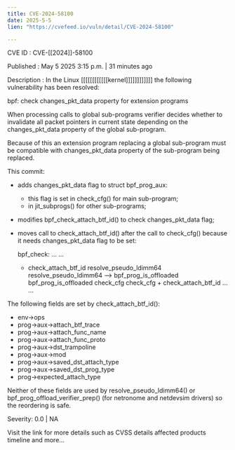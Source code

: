 ```yaml
---
title: CVE-2024-58100
date: 2025-5-5
lien: "https://cvefeed.io/vuln/detail/CVE-2024-58100"

---
```


CVE ID : CVE-[[2024]]-58100

Published :  May 5
2025
3:15 p.m. | 31 minutes ago

Description : In the Linux [[[[[[[[[[[[kernel]]]]]]]]]]]]
the following vulnerability has been resolved:

bpf: check changes_pkt_data property for extension programs

When processing calls to global sub-programs
verifier decides whether
to invalidate all packet pointers in current state depending on the
changes_pkt_data property of the global sub-program.

Because of this
an extension program replacing a global sub-program
must be compatible with changes_pkt_data property of the sub-program
being replaced.

This commit:
- adds changes_pkt_data flag to struct bpf_prog_aux:
  - this flag is set in check_cfg() for main sub-program;
  - in jit_subprogs() for other sub-programs;
- modifies bpf_check_attach_btf_id() to check changes_pkt_data flag;
- moves call to check_attach_btf_id() after the call to check_cfg()
because it needs changes_pkt_data flag to be set:

    bpf_check:
      ...                             ...
    - check_attach_btf_id             resolve_pseudo_ldimm64
      resolve_pseudo_ldimm64   -->    bpf_prog_is_offloaded
      bpf_prog_is_offloaded           check_cfg
      check_cfg                     + check_attach_btf_id
      ...                             ...

The following fields are set by check_attach_btf_id():
- env->ops
- prog->aux->attach_btf_trace
- prog->aux->attach_func_name
- prog->aux->attach_func_proto
- prog->aux->dst_trampoline
- prog->aux->mod
- prog->aux->saved_dst_attach_type
- prog->aux->saved_dst_prog_type
- prog->expected_attach_type

Neither of these fields are used by resolve_pseudo_ldimm64() or
bpf_prog_offload_verifier_prep() (for netronome and netdevsim
drivers)
so the reordering is safe.

Severity: 0.0 | NA

Visit the link for more details
such as CVSS details
affected products
timeline
and more...
